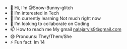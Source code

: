 - 👋 Hi, I’m @Snow-Bunny-glitch
- 👀 I’m interested in Tech
- 🌱 I’m currently learning Not much right now
- 💞️ I’m looking to collaborate on Coding
- 📫 How to reach me My gmail nalajarvis9@gmail.com
- 😄 Pronouns: They/Them/She
- ⚡ Fun fact: Im 14

<!---
Snow-Bunny-glitch/Snow-Bunny-glitch is a ✨ special ✨ repository because its `README.md` (this file) appears on your GitHub profile.
You can click the Preview link to take a look at your changes.
--->
